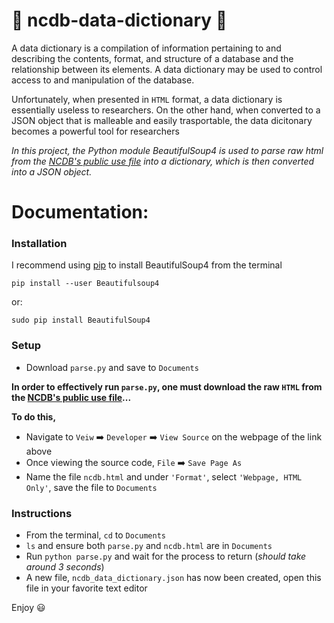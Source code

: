 # :book: ncdb-data-dictionary :book:
A data dictionary is a compilation of information pertaining to and describing the contents, format, and structure of a database and the relationship between its elements. A data dictionary may be used to control access to and manipulation of the database.

Unfortunately, when presented in `HTML` format, a data dictionary is essentially useless to researchers. On the other hand, when converted to a JSON object that is malleable and easily trasportable, the data dicitonary becomes a powerful tool for researchers 

*In this project, the Python module BeautifulSoup4 is used to parse raw html from the [NCDB's public use file](http://ncdbpuf.facs.org/node/259?q=print-pdf-all) into a dictionary, which is then converted into a JSON object.* 

# Documentation:

### Installation
I recommend using [pip](https://pip.pypa.io/en/stable/installing/) to install BeautifulSoup4 from the terminal

`pip install --user Beautifulsoup4`

or:

`sudo pip install BeautifulSoup4`

### Setup

* Download `parse.py` and save to `Documents`

**In order to effectively run `parse.py`, one must download the raw `HTML` from the [NCDB's public use file](http://ncdbpuf.facs.org/node/259?q=print-pdf-all)...**

**To do this,**
* Navigate to `Veiw` :arrow_right: `Developer` :arrow_right: `View Source` on the webpage of the link above
* Once viewing the source code, `File` :arrow_right: `Save Page As`
* Name the file `ncdb.html` and under `'Format'`, select `'Webpage, HTML Only'`, save the file to `Documents`

### Instructions

* From the terminal, `cd` to `Documents`
* `ls` and ensure both `parse.py` and `ncdb.html` are in `Documents`
* Run `python parse.py` and wait for the process to return (*should take around 3 seconds*)
* A new file, `ncdb_data_dictionary.json` has now been created, open this file in your favorite text editor 











Enjoy :smiley:
